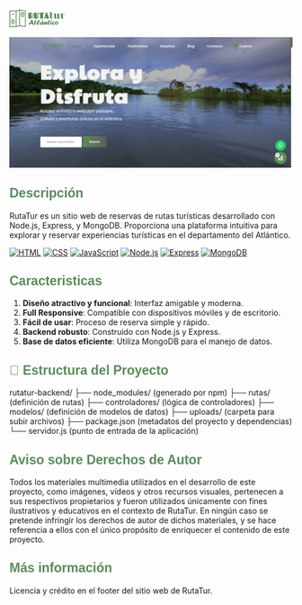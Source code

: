 ![Rutatur](/imgs/rutatur-logo.png)

![Portada Rutatur](/imgs/portada.png)

## <span style="font-family: 'Poppins', sans-serif; font-size:23px; color: #5B8C5A; font-weight: 700;">**Descripción**</span>

RutaTur es un sitio web de reservas de rutas turísticas desarrollado con Node.js, Express, y MongoDB. Proporciona una plataforma intuitiva para explorar y reservar experiencias turísticas en el departamento del Atlántico.

[![HTML](https://img.shields.io/badge/HTML5-E34F26?style=for-the-badge&logo=html5&logoColor=white)](https://developer.mozilla.org/en-US/docs/Web/HTML) [![CSS](https://img.shields.io/badge/CSS3-1572B6?style=for-the-badge&logo=css3&logoColor=white)](https://developer.mozilla.org/en-US/docs/Web/CSS) [![JavaScript](https://img.shields.io/badge/JavaScript-F7DF1E?style=for-the-badge&logo=javascript&logoColor=black)](https://developer.mozilla.org/en-US/docs/Web/JavaScript) [![Node.js](https://img.shields.io/badge/Node.js-339933?style=for-the-badge&logo=nodedotjs&logoColor=white)](https://nodejs.org/) [![Express](https://img.shields.io/badge/Express-000000?style=for-the-badge&logo=express&logoColor=white)](https://expressjs.com/) [![MongoDB](https://img.shields.io/badge/MongoDB-47A248?style=for-the-badge&logo=mongodb&logoColor=white)](https://www.mongodb.com/)

## <span style="font-family: 'Poppins', sans-serif; font-size:23px; color: #5B8C5A; font-weight: 700font-size:23px;">**Caracteristicas**</span>

1. **Diseño atractivo y funcional**: Interfaz amigable y moderna.
2. **Full Responsive**: Compatible con dispositivos móviles y de escritorio.
3. **Fácil de usar**: Proceso de reserva simple y rápido.
4. **Backend robusto**: Construido con Node.js y Express.
5. **Base de datos eficiente**: Utiliza MongoDB para el manejo de datos.

## <span style="font-family: 'Poppins', sans-serif; font-size:23px; color: #5B8C5A; font-weight: 700 font-size:23px;">**🚀 Estructura del Proyecto**</span>


rutatur-backend/
├── node_modules/       (generado por npm)
├── rutas/              (definición de rutas)
├── controladores/      (lógica de controladores)
├── modelos/            (definición de modelos de datos)
├── uploads/            (carpeta para subir archivos)
├── package.json        (metadatos del proyecto y dependencias)
└── servidor.js         (punto de entrada de la aplicación)


## <span style=" font-family: 'Poppins', sans-serif; font-size:23px; color: #5B8C5A; font-weight: 700 font-size:23px;">**Aviso sobre Derechos de Autor**</span>
Todos los materiales multimedia utilizados en el desarrollo de este proyecto, como imágenes, vídeos y otros recursos visuales, pertenecen a sus respectivos propietarios y fueron utilizados únicamente con fines ilustrativos y educativos en el contexto de RutaTur. En ningún caso se pretende infringir los derechos de autor de dichos materiales, y se hace referencia a ellos con el único propósito de enriquecer el contenido de este proyecto.

## <span style=" font-family: 'Poppins', sans-serif; font-size:23px; color: #5B8C5A; font-weight: 700 font-size:23px;">**Más información**</span>
Licencia y crédito en el footer del sitio web de RutaTur.
